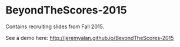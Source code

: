 BeyondTheScores-2015
====================

Contains recruiting slides from Fall 2015.

See a demo here:
<a href="http://jeremyalan.github.io/BeyondTheScores-2015">http://jeremyalan.github.io/BeyondTheScores-2015</a>